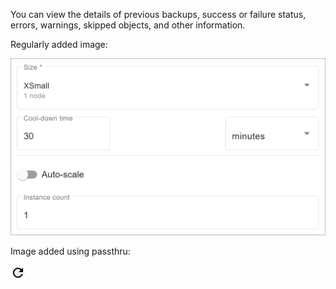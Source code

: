 
You can view the details of previous backups, success or failure status, errors, warnings, skipped objects, and other information.

Regularly added image:

![test](Images/nus1692373191833.png)

Image added using passthru:

![Image alt text here](Images/newicon.png)

